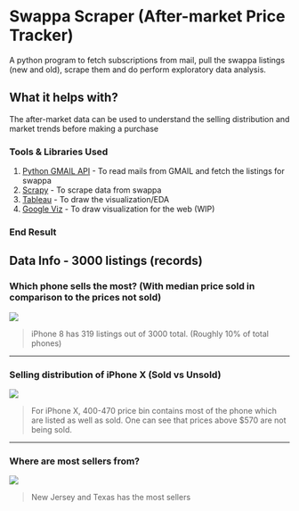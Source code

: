 # Swappa Scraper (After-market Price Tracker)
A python program to fetch subscriptions from mail, pull the swappa listings (new and old), scrape them and do perform exploratory data analysis.

## What it helps with?
The after-market data can be used to understand the selling distribution and market trends before making a purchase

### Tools & Libraries Used
  1. [Python GMAIL API](https://developers.google.com/gmail/api/quickstart/python) - To read mails from GMAIL and fetch the listings for swappa
  2. [Scrapy](https://scrapy.org/) - To scrape data from swappa
  3. [Tableau](https://www.tableau.com/products/desktop) - To draw the visualization/EDA
  3. [Google Viz](https://developers.google.com/chart/interactive/docs/reference) - To draw visualization for the web (WIP)
 
 
### End Result 
 Data Info - 3000 listings (records)
 ---
### Which phone sells the most? (With median price sold in comparison to the prices not sold)

<img src="https://i.imgur.com/unH5iyg.png">

> iPhone 8 has 319 listings out of 3000 total. (Roughly 10% of total phones)
---
### Selling distribution of iPhone X (Sold vs Unsold)

<img src="https://i.imgur.com/gCOjvB9.png">

> For iPhone X, 400-470 price bin contains most of the phone which are listed as well as sold. One can see that prices above $570 are not being sold.

---
### Where are most sellers from?

<img src="https://i.imgur.com/8fOMIK0.png">

> New Jersey and Texas has the most sellers
